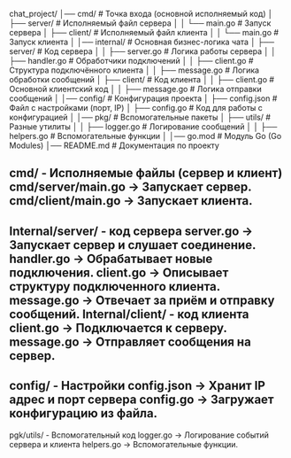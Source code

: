 chat_project/
│── cmd/                  # Точка входа (основной исполняемый код)
│   ├── server/           # Исполняемый файл сервера
│   │   └── main.go       # Запуск сервера
│   ├── client/           # Исполняемый файл клиента
│   │   └── main.go       # Запуск клиента
│
│── internal/             # Основная бизнес-логика чата
│   ├── server/           # Код сервера
│   │   ├── server.go     # Логика работы сервера
│   │   ├── handler.go    # Обработчики подключений
│   │   ├── client.go     # Структура подключённого клиента
│   │   ├── message.go    # Логика обработки сообщений
│   ├── client/           # Код клиента
│   │   ├── client.go     # Основной клиентский код
│   │   ├── message.go    # Логика отправки сообщений
│
│── config/               # Конфигурация проекта
│   ├── config.json       # Файл с настройками (порт, IP)
│   ├── config.go         # Код для работы с конфигурацией
│
│── pkg/                  # Вспомогательные пакеты
│   ├── utils/            # Разные утилиты
│   │   ├── logger.go     # Логирование сообщений
│   │   ├── helpers.go    # Вспомогательные функции
│
│── go.mod                # Модуль Go (Go Modules)
│── README.md             # Документация по проекту



cmd/ - Исполняемые файлы (сервер и клиент)
cmd/server/main.go -> Запускает сервер.
cmd/client/main.go -> Запускает клиента.
-----
Internal/server/ - код сервера
server.go          -> Запускает сервер и слушает соединение.
handler.go         -> Обрабатывает новые подключения.
client.go          -> Описывает структуру подключенного клиента.
message.go         -> Отвечает за приём и отправку сообщений.
Internal/client/ - код клиента
client.go          -> Подключается к серверу.
message.go         -> Отправляет сообщения на сервер.
-----
config/ - Настройки
config.json        -> Хранит IP адрес и порт сервера
config.go          -> Загружает конфигурацию из файла. 
-----
pgk/utils/ - Вспомогательный код
logger.go          -> Логирование событий сервера и клиента
helpers.go         -> Вспомогательные функции.
